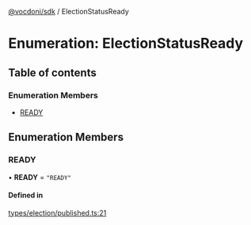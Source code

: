 [@vocdoni/sdk](/sdk) / ElectionStatusReady

# Enumeration: ElectionStatusReady

## Table of contents

### Enumeration Members

- [READY](ElectionStatusReady#ready)

## Enumeration Members

### READY

• **READY** = ``"READY"``

#### Defined in

[types/election/published.ts:21](https://github.com/vocdoni/vocdoni-sdk/blob/1053e59/src/types/election/published.ts#L21)
